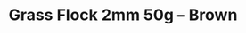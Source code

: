 ---
layout: product
title: "Grass Flock 2mm 50g – Brown"
price: "700" 
desc: "Statička trava"
img_path: "/assets/img/MSC25.webp"
brand: "ModelScene"
available: true
special_offer: false
new: false
soon: false
cat: "080000"
subcat: "080300"
subsubcat: "0N/A"
sifra: "MSC25"
popular: false
spec: false
---